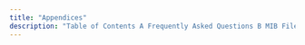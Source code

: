 ```yaml
---
title: "Appendices"
description: "Table of Contents A Frequently Asked Questions B MIB Files C SMTP Response Codes D Example LDAP webui common conf File E Log Formats F Message Responses G Key Binding Reference for ec console H Disclaimer I Copyrights J Acronyms..."
---
```


